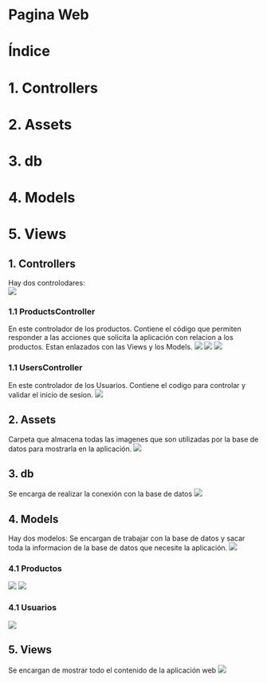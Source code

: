 # Pagina Web
# Índice
# 1. Controllers
# 2. Assets
# 3. db
# 4. Models
# 5. Views

## 1. Controllers
Hay dos controlodares:                                             
![](imagenes/controladores.png)
### 1.1 ProductsController
En este controlador de los productos. Contiene el código que permiten responder a las acciones que solicita la aplicación con relacion a los productos. Estan enlazados con las Views y los Models.
![](imagenes/controladorproducto1.png)
![](imagenes/controladorproducto2.png)
![](imagenes/controladorproducto3.png)
### 1.1 UsersController
En este controlador de los Usuarios. Contiene el codigo para controlar y validar el inicio de sesion. 
![](imagenes/controladorusuario.png)
## 2. Assets
Carpeta que almacena todas las imagenes que son utilizadas por la base de datos para mostrarla en la aplicación.
![](imagenes/imagenes.png)
## 3. db
Se encarga de realizar la conexión con la base de datos
![](imagenes/conexiondb.png)
## 4. Models
Hay dos modelos:
Se encargan de trabajar con la base de datos y sacar toda la informacion de la base de datos que necesite la aplicación.
![](imagenes/modelos.png)
### 4.1 Productos
![](imagenes/modeloproducto1.png)
![](imagenes/modeloproducto2.png)
### 4.1 Usuarios
![](imagenes/modelousuario.png)
## 5. Views
Se encargan de mostrar todo el contenido de la aplicación web 
![](imagenes/vistas.png)
